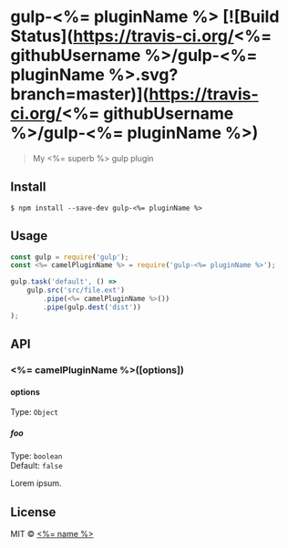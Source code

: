 # gulp-<%= pluginName %> [![Build Status](https://travis-ci.org/<%= githubUsername %>/gulp-<%= pluginName %>.svg?branch=master)](https://travis-ci.org/<%= githubUsername %>/gulp-<%= pluginName %>)

> My <%= superb %> gulp plugin


## Install

```
$ npm install --save-dev gulp-<%= pluginName %>
```


## Usage

```js
const gulp = require('gulp');
const <%= camelPluginName %> = require('gulp-<%= pluginName %>');

gulp.task('default', () =>
	gulp.src('src/file.ext')
		.pipe(<%= camelPluginName %>())
		.pipe(gulp.dest('dist'))
);
```


## API

### <%= camelPluginName %>([options])

#### options

Type: `Object`

##### foo

Type: `boolean`<br>
Default: `false`

Lorem ipsum.


## License

MIT © [<%= name %>](<%= website %>)
